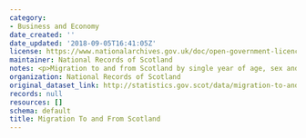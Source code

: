 ```yaml
---
category:
- Business and Economy
date_created: ''
date_updated: '2018-09-05T16:41:05Z'
license: https://www.nationalarchives.gov.uk/doc/open-government-licence/version/3/
maintainer: National Records of Scotland
notes: <p>Migration to and from Scotland by single year of age, sex and year.</p>
organization: National Records of Scotland
original_dataset_link: http://statistics.gov.scot/data/migration-to-and-from-scotland
records: null
resources: []
schema: default
title: Migration To and From Scotland
---
```

